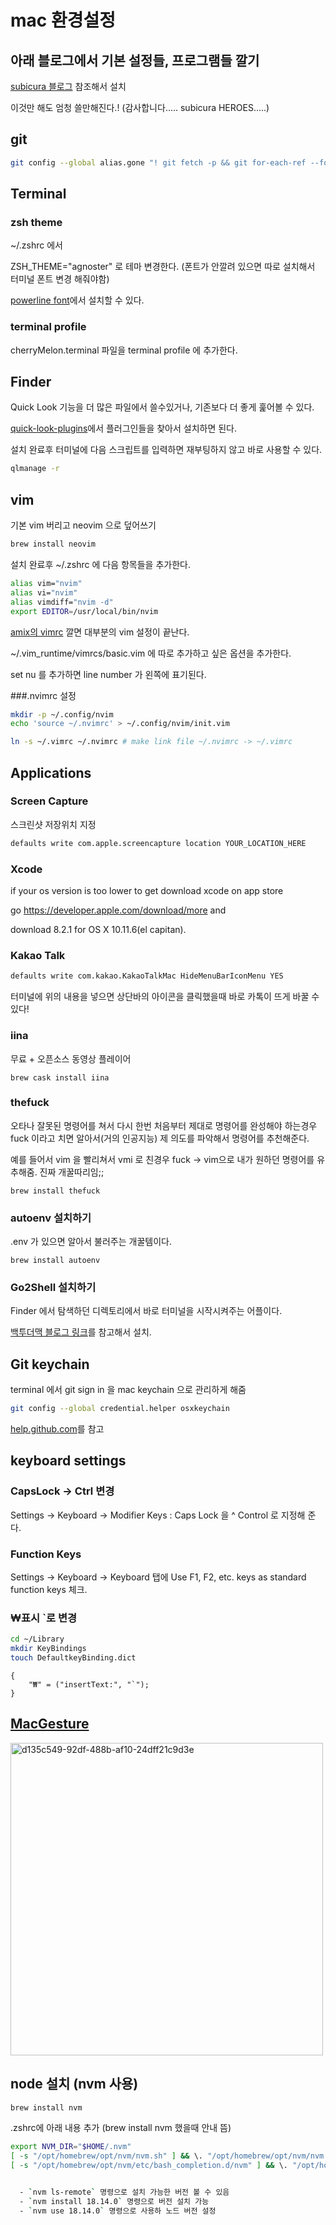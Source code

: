 # mac 환경설정



## 아래 블로그에서 기본 설정들, 프로그램들 깔기

[subicura 블로그](https://subicura.com/2017/11/22/mac-os-development-environment-setup.html) 참조해서 설치

이것만 해도 엄청 쓸만해진다.! (감사합니다..... subicura HEROES.....)

## git

```sh
git config --global alias.gone "! git fetch -p && git for-each-ref --format '%(refname:short) %(upstream:track)' | awk '\$2 == \"[gone]\" {print \$1}' | xargs -r git branch -D"
```

## Terminal

### zsh theme

~/.zshrc 에서 

ZSH_THEME="agnoster" 로 테마 변경한다. (폰트가 안깔려 있으면 따로 설치해서 터미널 폰트 변경 해줘야함)

[powerline font](https://github.com/powerline/fonts)에서 설치할 수 있다.


### terminal profile

cherryMelon.terminal 파일을 terminal profile 에 추가한다.

## Finder

Quick Look 기능을 더 많은 파일에서 쓸수있거나, 기존보다 더 좋게 훑어볼 수 있다.

[quick-look-plugins](https://github.com/sindresorhus/quick-look-plugins)에서 플러그인들을 찾아서 설치하면 된다.

설치 완료후 터미널에 다음 스크립트를 입력하면 재부팅하지 않고 바로 사용할 수 있다.

```sh
qlmanage -r
```

## vim

기본 vim 버리고 neovim 으로 덮어쓰기

```sh
brew install neovim 

```

설치 완료후 ~/.zshrc 에 다음 항목들을 추가한다.

```sh
alias vim="nvim"
alias vi="nvim"
alias vimdiff="nvim -d"
export EDITOR=/usr/local/bin/nvim

```

[amix의 vimrc](https://github.com/amix/vimrc) 깔면 대부분의 vim 설정이 끝난다.

~/.vim_runtime/vimrcs/basic.vim 에 따로 추가하고 싶은 옵션을 추가한다.

set nu 를 추가하면 line number 가 왼쪽에 표기된다.

###.nvimrc 설정

```sh
mkdir -p ~/.config/nvim
echo 'source ~/.nvimrc' > ~/.config/nvim/init.vim

ln -s ~/.vimrc ~/.nvimrc # make link file ~/.nvimrc -> ~/.vimrc
```



## Applications

### Screen Capture

스크린샷 저장위치 지정

```sh
defaults write com.apple.screencapture location YOUR_LOCATION_HERE
```

### Xcode

if your os version is too lower to get download xcode on app store

go https://developer.apple.com/download/more and
 
download 8.2.1 for OS X 10.11.6(el capitan).

### Kakao Talk

```sh
defaults write com.kakao.KakaoTalkMac HideMenuBarIconMenu YES
```

터미널에 위의 내용을 넣으면 상단바의 아이콘을 클릭했을때 바로 카톡이 뜨게 바꿀 수 있다!

### iina

무료 + 오픈소스 동영상 플레이어

```shell
brew cask install iina
```



### thefuck

오타나 잘못된 명령어를 쳐서 다시 한번 처음부터 제대로 명령어를 완성해야 하는경우 fuck 이라고 치면 알아서(거의 인공지능) 제 의도를 파악해서 명령어를 추천해준다.

예를 들어서 vim 을 빨리쳐서 vmi 로 친경우 fuck -> vim으로 내가 원하던 명령어를 유추해줌. 진짜 개꿀따리임;;

```shell
brew install thefuck
```



### autoenv 설치하기

.env 가 있으면 알아서 불러주는 개꿀템이다.

```shell
brew install autoenv
```



### Go2Shell 설치하기

Finder 에서 탐색하던 디렉토리에서 바로 터미널을 시작시켜주는 어플이다.

[백투더맥 블로그 링크](http://macnews.tistory.com/1216)를 참고해서 설치.

## Git keychain

terminal 에서 git sign in 을 mac keychain 으로 관리하게 해줌

```sh
git config --global credential.helper osxkeychain
```

[help.github.com](https://help.github.com/en/articles/caching-your-github-password-in-git)를 참고


## keyboard settings



### CapsLock -> Ctrl 변경

Settings -> Keyboard -> Modifier Keys : Caps Lock 을 ^ Control 로 지정해 준다.



### Function Keys

Settings -> Keyboard -> Keyboard 탭에 Use F1, F2, etc. keys as standard function keys 체크.

### ₩표시 \`로 변경

```sh
cd ~/Library
mkdir KeyBindings
touch DefaultkeyBinding.dict
```

```
{
    "₩" = ("insertText:", "`");
}
```

## [MacGesture](https://github.com/MacGesture/MacGesture)

<img width="500" alt="d135c549-92df-488b-af10-24dff21c9d3e" src="https://user-images.githubusercontent.com/13645032/218003769-7e384920-4153-41a3-beaf-42da5dab9615.png">

## node 설치 (nvm 사용)

```sh
brew install nvm
```

.zshrc에 아래 내용 추가 (brew install nvm 했을때 안내 뜸)

```sh
export NVM_DIR="$HOME/.nvm"
[ -s "/opt/homebrew/opt/nvm/nvm.sh" ] && \. "/opt/homebrew/opt/nvm/nvm.sh"  # This loads nvm
[ -s "/opt/homebrew/opt/nvm/etc/bash_completion.d/nvm" ] && \. "/opt/homebrew/opt/nvm/etc/bash_completion.d/nvm"  # This loads nvm bash_completion
```

```sh

  - `nvm ls-remote` 명령으로 설치 가능한 버전 볼 수 있음 
  - `nvm install 18.14.0` 명령으로 버전 설치 가능
  - `nvm use 18.14.0` 명령으로 사용하 노드 버전 설정


